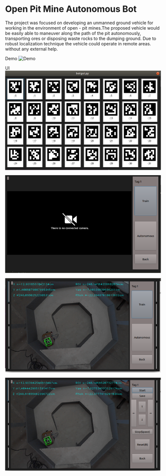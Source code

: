 # Open Pit Mine Autonomous Bot

The project was focused on developing an unmanned ground vehicle for working in the environment of open - pit mines.The proposed vehicle would be easily able to maneuver along the path of the pit autonomously, transporting ores or disposing waste rocks to the dumping ground. Due to robust localization technique the vehicle could operate in remote areas.
without any external help.




Demo
![Demo](Images/Demo.gif)

UI
![UI](Images/UI1.png)

![UI](Images/UI2.png)

![UI](Images/UI3.png)

![UI](Images/UI4.png)


